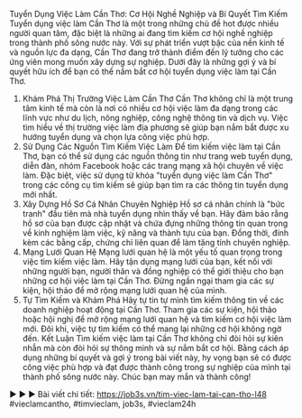 Tuyển Dụng Việc Làm Cần Thơ: Cơ Hội Nghề Nghiệp và Bí Quyết Tìm Kiếm
Tuyển dụng việc làm Cần Thơ là một trong những chủ đề hot được nhiều người quan tâm, đặc biệt là những ai đang tìm kiếm cơ hội nghề nghiệp trong thành phố sông nước này. Với sự phát triển vượt bậc của nền kinh tế và nguồn lực đa dạng, Cần Thơ đang trở thành điểm đến lý tưởng cho các ứng viên mong muốn xây dựng sự nghiệp. Dưới đây là những gợi ý và bí quyết hữu ích để bạn có thể nắm bắt cơ hội tuyển dụng việc làm tại Cần Thơ.
1. Khám Phá Thị Trường Việc Làm Cần Thơ
Cần Thơ không chỉ là một trung tâm kinh tế mà còn là nơi có nhiều cơ hội việc làm đa dạng trong các lĩnh vực như du lịch, nông nghiệp, công nghệ thông tin và dịch vụ. Việc tìm hiểu về thị trường việc làm địa phương sẽ giúp bạn nắm bắt được xu hướng tuyển dụng và chọn lựa công việc phù hợp.
2. Sử Dụng Các Nguồn Tìm Kiếm Việc Làm
Để tìm kiếm việc làm tại Cần Thơ, bạn có thể sử dụng các nguồn thông tin như trang web tuyển dụng, diễn đàn, nhóm Facebook hoặc các trang mạng xã hội chuyên về việc làm. Đặc biệt, việc sử dụng từ khóa "tuyển dụng việc làm Cần Thơ" trong các công cụ tìm kiếm sẽ giúp bạn tìm ra các thông tin tuyển dụng mới nhất.
3. Xây Dựng Hồ Sơ Cá Nhân Chuyên Nghiệp
Hồ sơ cá nhân chính là "bức tranh" đầu tiên mà nhà tuyển dụng nhìn thấy về bạn. Hãy đảm bảo rằng hồ sơ của bạn được cập nhật và chứa đựng những thông tin quan trọng về kinh nghiệm làm việc, kỹ năng và thành tựu của bạn. Đồng thời, đính kèm các bằng cấp, chứng chỉ liên quan để làm tăng tính chuyên nghiệp.
4. Mạng Lưới Quan Hệ
Mạng lưới quan hệ là một yếu tố quan trọng trong việc tìm kiếm việc làm. Hãy tận dụng mạng lưới của bạn, kết nối với những người bạn, người thân và đồng nghiệp có thể giới thiệu cho bạn những cơ hội việc làm tại Cần Thơ. Đừng ngần ngại tham gia các sự kiện, hội thảo để mở rộng mạng lưới quan hệ của mình.
5. Tự Tìm Kiếm và Khám Phá
Hãy tự tin tự mình tìm kiếm thông tin về các doanh nghiệp hoạt động tại Cần Thơ. Tham gia các sự kiện, hội thảo hoặc hội nghị để mở rộng mạng lưới quan hệ và tìm kiếm cơ hội việc làm mới. Đôi khi, việc tự tìm kiếm có thể mang lại những cơ hội không ngờ đến.
Kết Luận
Tìm kiếm việc làm tại Cần Thơ không chỉ đòi hỏi sự kiên nhẫn mà còn đòi hỏi sự thông minh và sự nắm bắt cơ hội. Bằng cách áp dụng những bí quyết và gợi ý trong bài viết này, hy vọng bạn sẽ có được công việc phù hợp và đạt được thành công trong sự nghiệp của mình tại thành phố sông nước này. Chúc bạn may mắn và thành công!


▶️ ▶️ ▶️ Bài viết chi tiết: https://job3s.vn/tim-viec-lam-tai-can-tho-l48
#vieclamcantho, #timvieclam, job3s, #vieclam24h
